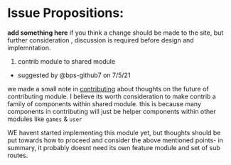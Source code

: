 # Issue Propositions:
**add something here** if you think a change should be made to the site, but further consideration , discussion is required before design and implemntation.

1. contrib module to shared module 
- suggested by @bps-github7 on 7/5/21

we made a small note in [contributing](./contributing) about thoughts on the future of contributing module. I believe its worth consideration to make contrib a family of components within shared module. this is because many components in contributing will just be helper components within other modules like ```games``` & ```user```

WE havent started implementing this module yet, but thoughts should be put towards how to proceed and consider the above mentioned points- in summary, it probably doesnt need its own feature module and set of sub routes.
